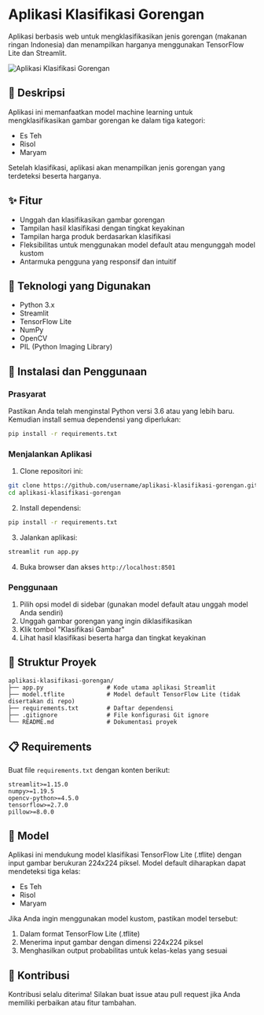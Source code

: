 # Aplikasi Klasifikasi Gorengan

Aplikasi berbasis web untuk mengklasifikasikan jenis gorengan (makanan ringan Indonesia) dan menampilkan harganya menggunakan TensorFlow Lite dan Streamlit.

![Aplikasi Klasifikasi Gorengan](https://via.placeholder.com/800x400?text=Aplikasi+Klasifikasi+Gorengan)

## 📝 Deskripsi

Aplikasi ini memanfaatkan model machine learning untuk mengklasifikasikan gambar gorengan ke dalam tiga kategori:
- Es Teh
- Risol
- Maryam

Setelah klasifikasi, aplikasi akan menampilkan jenis gorengan yang terdeteksi beserta harganya.

## ✨ Fitur

- Unggah dan klasifikasikan gambar gorengan
- Tampilan hasil klasifikasi dengan tingkat keyakinan
- Tampilan harga produk berdasarkan klasifikasi
- Fleksibilitas untuk menggunakan model default atau mengunggah model kustom
- Antarmuka pengguna yang responsif dan intuitif

## 🔧 Teknologi yang Digunakan

- Python 3.x
- Streamlit
- TensorFlow Lite
- NumPy
- OpenCV
- PIL (Python Imaging Library)

## 🚀 Instalasi dan Penggunaan

### Prasyarat

Pastikan Anda telah menginstal Python versi 3.6 atau yang lebih baru. Kemudian install semua dependensi yang diperlukan:

```bash
pip install -r requirements.txt
```

### Menjalankan Aplikasi

1. Clone repositori ini:
```bash
git clone https://github.com/username/aplikasi-klasifikasi-gorengan.git
cd aplikasi-klasifikasi-gorengan
```

2. Install dependensi:
```bash
pip install -r requirements.txt
```

3. Jalankan aplikasi:
```bash
streamlit run app.py
```

4. Buka browser dan akses `http://localhost:8501`

### Penggunaan

1. Pilih opsi model di sidebar (gunakan model default atau unggah model Anda sendiri)
2. Unggah gambar gorengan yang ingin diklasifikasikan
3. Klik tombol "Klasifikasi Gambar"
4. Lihat hasil klasifikasi beserta harga dan tingkat keyakinan

## 📂 Struktur Proyek

```
aplikasi-klasifikasi-gorengan/
├── app.py                  # Kode utama aplikasi Streamlit
├── model.tflite            # Model default TensorFlow Lite (tidak disertakan di repo)
├── requirements.txt        # Daftar dependensi
├── .gitignore              # File konfigurasi Git ignore
└── README.md               # Dokumentasi proyek
```

## 📋 Requirements

Buat file `requirements.txt` dengan konten berikut:

```
streamlit>=1.15.0
numpy>=1.19.5
opencv-python>=4.5.0
tensorflow>=2.7.0
pillow>=8.0.0
```

## 🔄 Model

Aplikasi ini mendukung model klasifikasi TensorFlow Lite (.tflite) dengan input gambar berukuran 224x224 piksel. Model default diharapkan dapat mendeteksi tiga kelas:
- Es Teh
- Risol
- Maryam

Jika Anda ingin menggunakan model kustom, pastikan model tersebut:
1. Dalam format TensorFlow Lite (.tflite)
2. Menerima input gambar dengan dimensi 224x224 piksel
3. Menghasilkan output probabilitas untuk kelas-kelas yang sesuai

## 🤝 Kontribusi

Kontribusi selalu diterima! Silakan buat issue atau pull request jika Anda memiliki perbaikan atau fitur tambahan.
